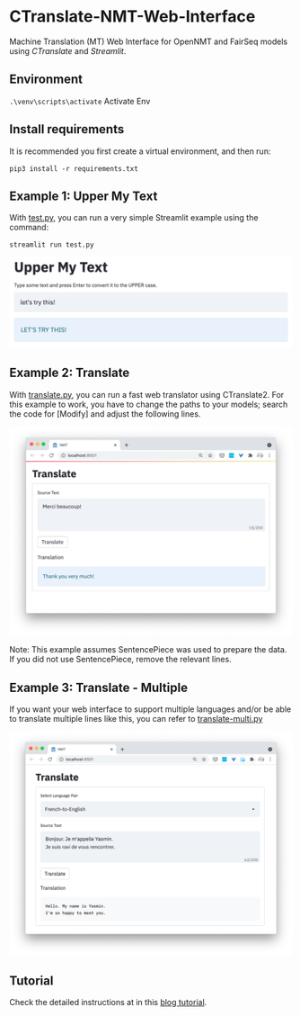 # CTranslate-NMT-Web-Interface
Machine Translation (MT) Web Interface for OpenNMT and FairSeq models using *CTranslate* and *Streamlit*.

## Environment
`.\venv\scripts\activate` Activate Env

## Install requirements

It is recommended you first create a virtual environment, and then run:

```
pip3 install -r requirements.txt
```

## Example 1: Upper My Text

With [test.py](test.py), you can run a very simple Streamlit example using the command:

```
streamlit run test.py
```

![streamlit-test](/img/streamlit-test.png)


## Example 2: Translate

With [translate.py](translate.py), you can run a fast web translator using CTranslate2. For this example to work, you have to change the paths to your models; search the code for [Modify] and adjust the following lines.

![streamlit-translate](/img/streamlit-translate.png)

Note: This example assumes SentencePiece was used to prepare the data. If you did not use SentencePiece, remove the relevant lines.


## Example 3: Translate - Multiple

If you want your web interface to support multiple languages and/or be able to translate multiple lines like this, you can refer to [translate-multi.py](advanced/translate-multi.py)

![streamlit-translate-multi](/img/streamlit-translate-multi.png)


## Tutorial

Check the detailed instructions at in this [blog tutorial](https://blog.machinetranslation.io/nmt-web-interface/).

